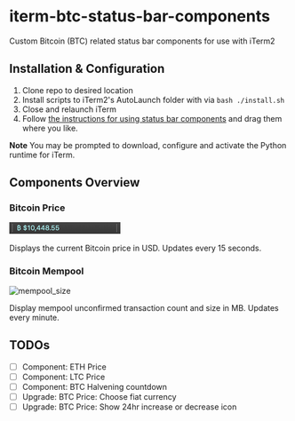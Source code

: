 # iterm-btc-status-bar-components
Custom Bitcoin (BTC) related status bar components for use with iTerm2

## Installation & Configuration
1. Clone repo to desired location
2. Install scripts to iTerm2's AutoLaunch folder with via `bash ./install.sh`
3. Close and relaunch iTerm
4. Follow [the instructions for using status bar components](https://www.iterm2.com/3.3/documentation-status-bar.html) and drag them where you like.

**Note** You may be prompted to download, configure and activate the Python runtime for iTerm.


## Components Overview

### Bitcoin Price
![btc_price](screenshots/btc_price.png)

Displays the current Bitcoin price in USD. Updates every 15 seconds.

### Bitcoin Mempool
![mempool_size](screenshots/mempool_size.png)

Display mempool unconfirmed transaction count and size in MB. Updates every minute.


## TODOs
- [ ] Component: ETH Price
- [ ] Component: LTC Price
- [ ] Component: BTC Halvening countdown
- [ ] Upgrade: BTC Price: Choose fiat currency
- [ ] Upgrade: BTC Price: Show 24hr increase or decrease icon
